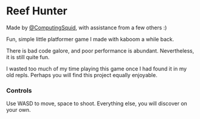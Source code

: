 # Reef Hunter #

Made by [@ComputingSquid](https://github.com/@ProbablyComputingSquid), with assistance from a few others :)

Fun, simple little platformer game I made with kaboom a while back.

There is bad code galore, and poor performance is abundant. Nevertheless, it is still quite fun.

I wasted too much of my time playing this game once I had found it in my old repls. Perhaps you will find this project equally enjoyable.

### Controls ###

Use WASD to move, space to shoot. Everything else, you will discover on your own. 